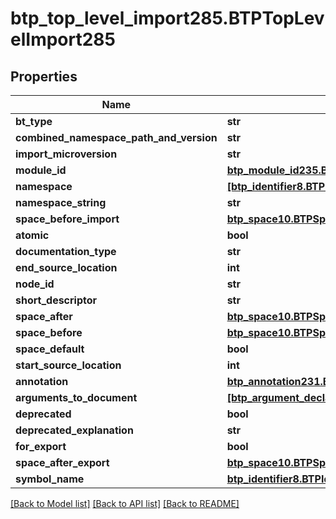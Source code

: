 # btp_top_level_import285.BTPTopLevelImport285

## Properties
Name | Type | Description | Notes
------------ | ------------- | ------------- | -------------
**bt_type** | **str** |  | [optional] 
**combined_namespace_path_and_version** | **str** |  | [optional] 
**import_microversion** | **str** |  | [optional] 
**module_id** | [**btp_module_id235.BTPModuleId235**](BTPModuleId235.md) |  | [optional] 
**namespace** | [**[btp_identifier8.BTPIdentifier8]**](BTPIdentifier8.md) |  | [optional] 
**namespace_string** | **str** |  | [optional] 
**space_before_import** | [**btp_space10.BTPSpace10**](BTPSpace10.md) |  | [optional] 
**atomic** | **bool** |  | [optional] 
**documentation_type** | **str** |  | [optional] 
**end_source_location** | **int** |  | [optional] 
**node_id** | **str** |  | [optional] 
**short_descriptor** | **str** |  | [optional] 
**space_after** | [**btp_space10.BTPSpace10**](BTPSpace10.md) |  | [optional] 
**space_before** | [**btp_space10.BTPSpace10**](BTPSpace10.md) |  | [optional] 
**space_default** | **bool** |  | [optional] 
**start_source_location** | **int** |  | [optional] 
**annotation** | [**btp_annotation231.BTPAnnotation231**](BTPAnnotation231.md) |  | [optional] 
**arguments_to_document** | [**[btp_argument_declaration232.BTPArgumentDeclaration232]**](BTPArgumentDeclaration232.md) |  | [optional] 
**deprecated** | **bool** |  | [optional] 
**deprecated_explanation** | **str** |  | [optional] 
**for_export** | **bool** |  | [optional] 
**space_after_export** | [**btp_space10.BTPSpace10**](BTPSpace10.md) |  | [optional] 
**symbol_name** | [**btp_identifier8.BTPIdentifier8**](BTPIdentifier8.md) |  | [optional] 

[[Back to Model list]](../README.md#documentation-for-models) [[Back to API list]](../README.md#documentation-for-api-endpoints) [[Back to README]](../README.md)


